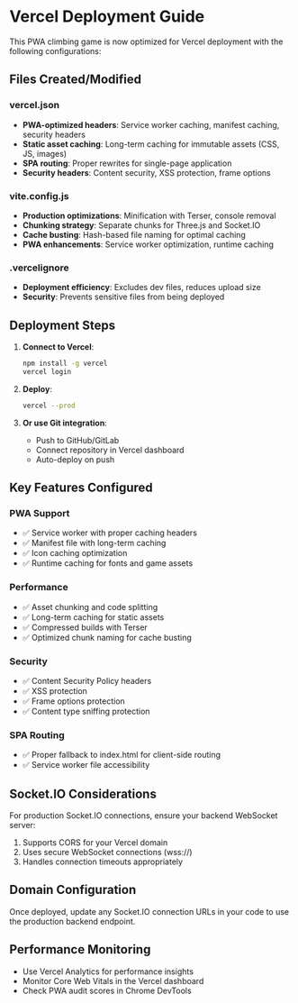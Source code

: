 # Vercel Deployment Guide

This PWA climbing game is now optimized for Vercel deployment with the following configurations:

## Files Created/Modified

### vercel.json
- **PWA-optimized headers**: Service worker caching, manifest caching, security headers
- **Static asset caching**: Long-term caching for immutable assets (CSS, JS, images)
- **SPA routing**: Proper rewrites for single-page application
- **Security headers**: Content security, XSS protection, frame options

### vite.config.js
- **Production optimizations**: Minification with Terser, console removal
- **Chunking strategy**: Separate chunks for Three.js and Socket.IO
- **Cache busting**: Hash-based file naming for optimal caching
- **PWA enhancements**: Service worker optimization, runtime caching

### .vercelignore
- **Deployment efficiency**: Excludes dev files, reduces upload size
- **Security**: Prevents sensitive files from being deployed

## Deployment Steps

1. **Connect to Vercel**:
   ```bash
   npm install -g vercel
   vercel login
   ```

2. **Deploy**:
   ```bash
   vercel --prod
   ```

3. **Or use Git integration**:
   - Push to GitHub/GitLab
   - Connect repository in Vercel dashboard
   - Auto-deploy on push

## Key Features Configured

### PWA Support
- ✅ Service worker with proper caching headers
- ✅ Manifest file with long-term caching
- ✅ Icon caching optimization
- ✅ Runtime caching for fonts and game assets

### Performance
- ✅ Asset chunking and code splitting
- ✅ Long-term caching for static assets
- ✅ Compressed builds with Terser
- ✅ Optimized chunk naming for cache busting

### Security
- ✅ Content Security Policy headers
- ✅ XSS protection
- ✅ Frame options protection
- ✅ Content type sniffing protection

### SPA Routing
- ✅ Proper fallback to index.html for client-side routing
- ✅ Service worker file accessibility

## Socket.IO Considerations

For production Socket.IO connections, ensure your backend WebSocket server:
1. Supports CORS for your Vercel domain
2. Uses secure WebSocket connections (wss://)
3. Handles connection timeouts appropriately

## Domain Configuration

Once deployed, update any Socket.IO connection URLs in your code to use the production backend endpoint.

## Performance Monitoring

- Use Vercel Analytics for performance insights
- Monitor Core Web Vitals in the Vercel dashboard
- Check PWA audit scores in Chrome DevTools